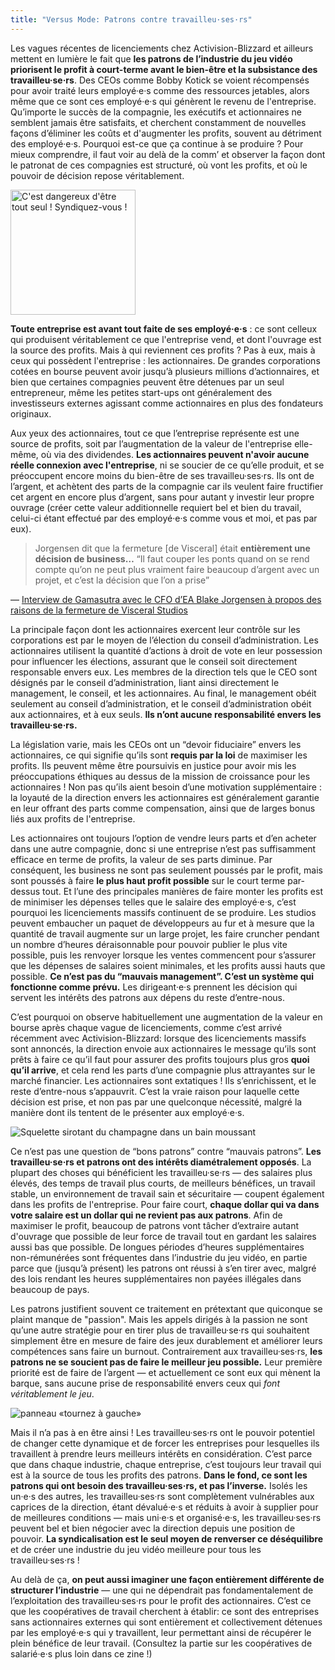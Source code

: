 ```yaml
---
title: "Versus Mode: Patrons contre travailleu·ses·rs"
---
```

Les vagues récentes de licenciements chez Activision-Blizzard et ailleurs mettent en lumière le fait que **les patrons de l’industrie du jeu vidéo priorisent le profit à court-terme avant le bien-être et la subsistance des travailleu·se·rs**. Des CEOs comme Bobby Kotick se voient récompensés pour avoir traité leurs employé·e·s comme des ressources jetables, alors même que ce sont ces employé·e·s qui génèrent le revenu de l'entreprise. Qu’importe le succès de la compagnie, les exécutifs et actionnaires ne semblent jamais être satisfaits, et cherchent constamment de nouvelles façons d’éliminer les coûts et d'augmenter les profits, souvent au détriment des employé·e·s. Pourquoi est-ce que ça continue à se produire ? Pour mieux comprendre, il faut voir au delà de la comm’ et observer la façon dont le patronat de ces compagnies est structuré, où vont les profits, et où le pouvoir de décision repose véritablement.

<div class="md-img left off-1">
<img
  src="/images/dangeroustogoalone_organize.png"
  alt="C'est dangereux d'être tout seul ! Syndiquez-vous !"
    style="width:200px;max-width:100%;"
/>
</div>

**Toute entreprise est avant tout faite de ses employé·e·s** : ce sont celleux qui produisent véritablement ce que l'entreprise vend, et dont l'ouvrage est la source des profits. Mais à qui reviennent ces profits ? Pas à eux, mais à ceux qui possèdent l'entreprise : les actionnaires. De grandes corporations cotées en bourse peuvent avoir jusqu’à plusieurs millions d’actionnaires, et bien que certaines compagnies peuvent être détenues par un seul entrepreneur, même les petites start-ups ont généralement des investisseurs externes agissant comme actionnaires en plus des fondateurs originaux.

Aux yeux des actionnaires, tout ce que l’entreprise représente est une source de profits, soit par l’augmentation de la valeur de l'entreprise elle-même, où via des dividendes. **Les actionnaires peuvent n'avoir aucune réelle connexion avec l'entreprise**, ni se soucier de ce qu’elle produit, et se préoccupent encore moins du bien-être de ses travailleu·ses·rs. Ils ont de l’argent, et achètent des parts de la compagnie car ils veulent faire fructifier cet argent en encore plus d’argent, sans pour autant y investir leur propre ouvrage (créer cette valeur additionnelle requiert bel et bien du travail, celui-ci étant effectué par des employé·e·s comme vous et moi, et pas par eux).


>Jorgensen dit que la fermeture [de Visceral] était **entièrement une décision de business…** “Il faut couper les ponts quand on se rend compte qu’on ne peut plus vraiment faire beaucoup d’argent avec un projet, et c’est la décision que l’on a prise”

<div class="md-attribution">
&#x2014;
<a href="https://www.gamasutra.com/view/news/310630/EA_Viscerals_canned_Star_Wars_project_too_linear_for_modern_tastes.php">
Interview de Gamasutra avec le CFO d’EA Blake Jorgensen à propos des raisons de la fermeture de Visceral Studios
</a>
</div>

La principale façon dont les actionnaires exercent leur contrôle sur les corporations est par le moyen de l’élection du conseil d’administration. Les actionnaires utilisent la quantité d’actions à droit de vote en leur possession pour influencer les élections, assurant que le conseil soit directement responsable envers eux. Les membres de la direction tels que le CEO sont désignés par le conseil d’administration, liant ainsi directement le management, le conseil, et les actionnaires. Au final, le management obéit seulement au conseil d’administration, et le conseil d’administration obéit aux actionnaires, et à eux seuls. **Ils n’ont aucune responsabilité envers les travailleu·se·rs.**

La législation varie, mais les CEOs ont un “devoir fiduciaire” envers les actionnaires, ce qui signifie qu’ils sont **requis par la loi** de maximiser les profits. Ils peuvent même être poursuivis en justice pour avoir mis les préoccupations éthiques au dessus de la mission de croissance pour les actionnaires ! Non pas qu’ils aient besoin d’une motivation supplémentaire : la loyauté de la direction envers les actionnaires est généralement garantie en leur offrant des parts comme compensation, ainsi que de larges bonus liés aux profits de l'entreprise.

Les actionnaires ont toujours l’option de vendre leurs parts et d’en acheter dans une autre compagnie, donc si une entreprise n’est pas suffisamment efficace en terme de profits, la valeur de ses parts diminue. Par conséquent, les business ne sont pas seulement poussés par le profit, mais sont poussés à faire **le plus haut profit possible** sur le court terme par-dessus tout. Et l’une des principales manières de faire monter les profits est de minimiser les dépenses telles que le salaire des employé·e·s, c’est pourquoi les licenciements massifs continuent de se produire. Les studios peuvent embaucher un paquet de développeurs au fur et à mesure que la quantité de travail augmente sur un large projet, les faire cruncher pendant un nombre d’heures déraisonnable pour pouvoir publier le plus vite possible, puis les renvoyer lorsque les ventes commencent pour s’assurer que les dépenses de salaires soient minimales, et les profits aussi hauts que possible. **Ce n’est pas du “mauvais management”. C’est un système qui fonctionne comme prévu.** Les dirigeant·e·s prennent les décision qui servent les intérêts des patrons aux dépens du reste d’entre-nous.


C’est pourquoi on observe habituellement une augmentation de la valeur en bourse après chaque vague de licenciements, comme c’est arrivé récemment avec Activision-Blizzard: lorsque des licenciements massifs sont annoncés, la direction envoie aux actionnaires le message qu’ils sont prêts à faire ce qu’il faut pour assurer des profits toujours plus gros **quoi qu’il arrive**, et cela rend les parts d’une compagnie plus attrayantes sur le marché financier. Les actionnaires sont extatiques ! Ils s’enrichissent, et le reste d’entre-nous s’appauvrit. C’est la vraie raison pour laquelle cette décision est prise, et non pas par une quelconque nécessité, malgré la manière dont ils tentent de le présenter aux employé·e·s.

<div class="md-img off-2">
<img
  src="/images/skeleton.svg"
  alt="Squelette sirotant du champagne dans un bain moussant"
/>
</div>

Ce n’est pas une question de “bons patrons” contre “mauvais patrons”. **Les travailleu·se·rs et patrons ont des intérêts diamétralement opposés**. La plupart des choses qui bénéficient les travailleu·se·rs — des salaires plus élevés, des temps de travail plus courts, de meilleurs bénéfices, un travail stable, un environnement de travail sain et sécuritaire — coupent également dans les profits de l'entreprise. Pour faire court, **chaque dollar qui va dans votre salaire est un dollar qui ne revient pas aux patrons**. Afin de maximiser le profit, beaucoup de patrons vont tâcher d’extraire autant d'ouvrage que possible de leur force de travail tout en gardant les salaires aussi bas que possible. De longues périodes d’heures supplémentaires non-rémunérées sont fréquentes dans l’industrie du jeu vidéo, en partie parce que (jusqu’à présent) les patrons ont réussi à s’en tirer avec, malgré des lois rendant les heures supplémentaires non payées illégales dans beaucoup de pays.

Les patrons justifient souvent ce traitement en prétextant que quiconque se plaint manque de "passion". Mais les appels dirigés à la passion ne sont qu’une autre stratégie pour en tirer plus de travailleu·se·rs qui souhaitent simplement être en mesure de faire des jeux durablement et améliorer leurs compétences sans faire un burnout. Contrairement aux travailleu·ses·rs, **les patrons ne se soucient pas de faire le meilleur jeu possible.** Leur première priorité est de faire de l’argent — et actuellement ce sont eux qui mènent la barque, sans aucune prise de responsabilité envers ceux qui *font véritablement le jeu*.

<div class="md-img right off-1">
<img
  src="/images/turnleft.svg"
  alt="panneau «tournez à gauche»"
/>
</div>

Mais il n’a pas à en être ainsi ! Les travailleu·ses·rs ont le pouvoir potentiel de changer cette dynamique et de forcer les entreprises pour lesquelles ils travaillent à prendre leurs meilleurs intérêts en considération. C’est parce que dans chaque industrie, chaque entreprise, c’est toujours leur travail qui est à la source de tous les profits des patrons. **Dans le fond, ce sont les patrons qui ont besoin des travailleu·ses·rs, et pas l’inverse.** Isolés les un·e·s des autres, les travailleu·ses·rs sont complètement vulnérables aux caprices de la direction, étant dévalué·e·s et réduits à avoir à supplier pour de meilleures conditions — mais uni·e·s et organisé·e·s, les travailleu·ses·rs peuvent bel et bien négocier avec la direction depuis une position de pouvoir. **La syndicalisation est le seul moyen de renverser ce déséquilibre** et de créer une industrie du jeu vidéo meilleure pour tous les travailleu·ses·rs !

Au delà de ça, **on peut aussi imaginer une façon entièrement différente de structurer l’industrie** — une qui ne dépendrait pas fondamentalement de l’exploitation des travailleu·ses·rs pour le profit des actionnaires. C’est ce que les coopératives de travail cherchent à établir: ce sont des entreprises sans actionnaires externes qui sont entièrement et collectivement détenues par les employé·e·s qui y travaillent, leur permettant ainsi de récupérer le plein bénéfice de leur travail. (Consultez la partie sur les coopératives de salarié·e·s plus loin dans ce zine !)
